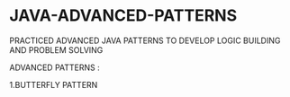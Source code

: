 # JAVA-ADVANCED-PATTERNS

PRACTICED ADVANCED JAVA PATTERNS TO DEVELOP LOGIC BUILDING AND PROBLEM SOLVING

ADVANCED PATTERNS :

1.BUTTERFLY PATTERN

